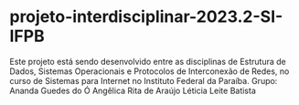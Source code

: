 # projeto-interdisciplinar-2023.2-SI-IFPB
Este projeto está sendo desenvolvido entre as disciplinas de Estrutura de Dados, Sistemas Operacionais e Protocolos de Interconexão de Redes, no curso de Sistemas para Internet no Instituto Federal da Paraíba.
Grupo: 
Ananda Guedes do Ó
Angêlica Rita de Araújo
Léticia Leite Batista
